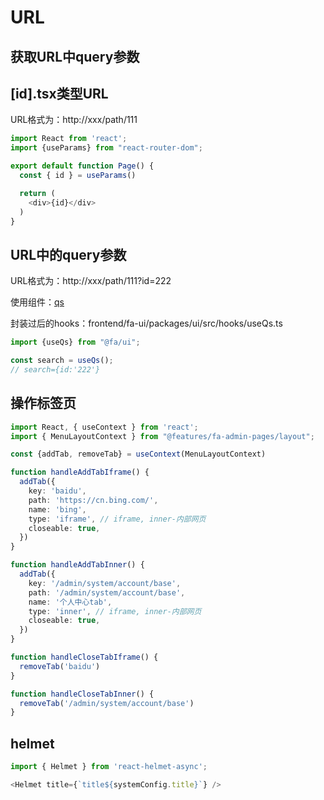 
# URL
## 获取URL中query参数

## [id].tsx类型URL
URL格式为：http://xxx/path/111

```typescript jsx
import React from 'react';
import {useParams} from "react-router-dom";

export default function Page() {
  const { id } = useParams()

  return (
    <div>{id}</div>
  )
}
```

## URL中的query参数
URL格式为：http://xxx/path/111?id=222

使用组件：[qs](https://github.com/ljharb/qs)

封装过后的hooks：frontend/fa-ui/packages/ui/src/hooks/useQs.ts

```typescript jsx
import {useQs} from "@fa/ui";

const search = useQs();
// search={id:'222'}
```

## 操作标签页

```typescript jsx
import React, { useContext } from 'react';
import { MenuLayoutContext } from "@features/fa-admin-pages/layout";

const {addTab, removeTab} = useContext(MenuLayoutContext)

function handleAddTabIframe() {
  addTab({
    key: 'baidu',
    path: 'https://cn.bing.com/',
    name: 'bing',
    type: 'iframe', // iframe, inner-内部网页
    closeable: true,
  })
}

function handleAddTabInner() {
  addTab({
    key: '/admin/system/account/base',
    path: '/admin/system/account/base',
    name: '个人中心tab',
    type: 'inner', // iframe, inner-内部网页
    closeable: true,
  })
}

function handleCloseTabIframe() {
  removeTab('baidu')
}

function handleCloseTabInner() {
  removeTab('/admin/system/account/base')
}
```

## helmet

```typescript jsx
import { Helmet } from 'react-helmet-async';

<Helmet title={`title${systemConfig.title}`} />
```



